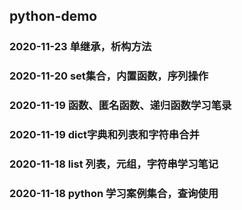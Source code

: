 ## python-demo

### 2020-11-23 单继承，析构方法

### 2020-11-20 set集合，内置函数，序列操作

### 2020-11-19 函数、匿名函数、递归函数学习笔录

### 2020-11-19 dict字典和列表和字符串合并

### 2020-11-18  list 列表，元组，字符串学习笔记  

### 2020-11-18 python 学习案例集合，查询使用
